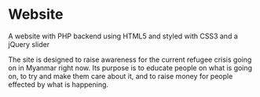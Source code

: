 # Website
A website with PHP backend using HTML5 and styled with CSS3 and a jQuery slider

The site is designed to raise awareness for the current refugee crisis going on in Myanmar right now. Its purpose is to educate people on what is going on, to try and make them care about it, and to raise money for people effected by what is happening. 
